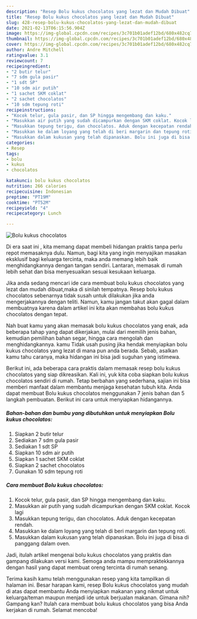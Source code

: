 ```yaml
---
description: "Resep Bolu kukus chocolatos yang lezat dan Mudah Dibuat"
title: "Resep Bolu kukus chocolatos yang lezat dan Mudah Dibuat"
slug: 428-resep-bolu-kukus-chocolatos-yang-lezat-dan-mudah-dibuat
date: 2021-02-13T06:15:56.904Z
image: https://img-global.cpcdn.com/recipes/3c701b01adef12bd/680x482cq70/bolu-kukus-chocolatos-foto-resep-utama.jpg
thumbnail: https://img-global.cpcdn.com/recipes/3c701b01adef12bd/680x482cq70/bolu-kukus-chocolatos-foto-resep-utama.jpg
cover: https://img-global.cpcdn.com/recipes/3c701b01adef12bd/680x482cq70/bolu-kukus-chocolatos-foto-resep-utama.jpg
author: Andre Mitchell
ratingvalue: 3.1
reviewcount: 7
recipeingredient:
- "2 butir telur"
- "7 sdm gula pasir"
- "1 sdt SP"
- "10 sdm air putih"
- "1 sachet SKM coklat"
- "2 sachet chocolatos"
- "10 sdm tepung roti"
recipeinstructions:
- "Kocok telur, gula pasir, dan SP hingga mengembang dan kaku."
- "Masukkan air putih yang sudah dicampurkan dengan SKM coklat. Kocok lagi"
- "Masukkan tepung terigu, dan chocolatos. Aduk dengan kecepatan rendah."
- "Masukkan ke dalam loyang yang telah di beri margarin dan tepung roti."
- "Masukkan dalam kukusan yang telah dipanaskan. Bolu ini juga di bisa di panggang dalam oven."
categories:
- Resep
tags:
- bolu
- kukus
- chocolatos

katakunci: bolu kukus chocolatos 
nutrition: 266 calories
recipecuisine: Indonesian
preptime: "PT19M"
cooktime: "PT52M"
recipeyield: "4"
recipecategory: Lunch

---
```



![Bolu kukus chocolatos](https://img-global.cpcdn.com/recipes/3c701b01adef12bd/680x482cq70/bolu-kukus-chocolatos-foto-resep-utama.jpg)

Di era  saat ini , kita memang dapat membeli hidangan praktis tanpa perlu repot memasaknya dulu. Namun, bagi kita yang ingin menyajikan masakan eksklusif bagi keluarga tercinta, maka anda memang lebih baik menghidangkannya dengan tangan sendiri. Lantaran, memasak di rumah lebih sehat dan bisa menyesuaikan sesuai kesukaan keluarga.

Jika anda sedang mencari ide cara membuat bolu kukus chocolatos yang lezat dan mudah dibuat,maka di sinilah tempatnya. Resep bolu kukus chocolatos  sebenarnya tidak susah untuk dilakukan jika anda mengerjakannya dengan teliti. Namun, kamu jangan takut akan gagal dalam membuatnya 
karena dalam artikel ini kita akan membahas bolu kukus chocolatos dengan tepat.  



Nah buat kamu yang akan memasak bolu kukus chocolatos yang enak, ada beberapa tahap yang dapat dikerjakan, mulai dari memilih jenis bahan, kemudian pemilihan bahan segar, hingga cara mengolah dan menghidangkannya. kamu Tidak usah pusing jika hendak menyiapkan bolu kukus chocolatos yang lezat di mana pun anda berada. Sebab, asalkan kamu  tahu caranya, maka hidangan ini bisa jadi suguhan yang istimewa.

Berikut ini, ada beberapa cara praktis  dalam memasak resep bolu kukus chocolatos yang siap dikreasikan. Kali ini, yuk kita coba siapkan bolu kukus chocolatos sendiri di rumah. Tetap berbahan yang sederhana, sajian ini bisa memberi manfaat dalam membantu menjaga kesehatan tubuh kita. Anda dapat membuat Bolu kukus chocolatos menggunakan 7 jenis bahan dan 5 langkah pembuatan. Berikut ini cara untuk menyiapkan hidangannya.

<!--inarticleads1-->

##### Bahan-bahan dan bumbu yang dibutuhkan untuk menyiapkan Bolu kukus chocolatos:

1. Siapkan 2 butir telur
1. Sediakan 7 sdm gula pasir
1. Sediakan 1 sdt SP
1. Siapkan 10 sdm air putih
1. Siapkan 1 sachet SKM coklat
1. Siapkan 2 sachet chocolatos
1. Gunakan 10 sdm tepung roti




<!--inarticleads2-->

##### Cara membuat Bolu kukus chocolatos:

1. Kocok telur, gula pasir, dan SP hingga mengembang dan kaku.
1. Masukkan air putih yang sudah dicampurkan dengan SKM coklat. Kocok lagi
1. Masukkan tepung terigu, dan chocolatos. Aduk dengan kecepatan rendah.
1. Masukkan ke dalam loyang yang telah di beri margarin dan tepung roti.
1. Masukkan dalam kukusan yang telah dipanaskan. Bolu ini juga di bisa di panggang dalam oven.




Jadi, itulah artikel mengenai  bolu kukus chocolatos  yang praktis dan gampang dilakukan versi kami. Semoga anda mampu mempraktekkannya dengan hasil yang dapat membuat oreng tercinta di rumah senang. 

Terima kasih kamu telah menggunakan resep yang kita tampilkan di halaman ini. Besar harapan kami, resep  Bolu kukus chocolatos yang mudah di atas dapat membantu Anda menyiapkan makanan yang nikmat untuk keluarga/teman maupun menjadi ide untuk berjualan makanan. Gimana nih? Gampang kan? Itulah cara membuat bolu kukus chocolatos yang bisa Anda kerjakan di rumah. Selamat mencoba!


